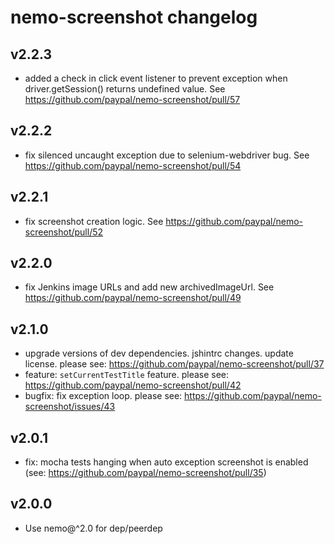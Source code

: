 # nemo-screenshot changelog

## v2.2.3

* added a check in click event listener to prevent exception when driver.getSession() returns undefined value. See https://github.com/paypal/nemo-screenshot/pull/57

## v2.2.2

* fix silenced uncaught exception due to selenium-webdriver bug. See https://github.com/paypal/nemo-screenshot/pull/54

## v2.2.1

* fix screenshot creation logic. See https://github.com/paypal/nemo-screenshot/pull/52

## v2.2.0

* fix Jenkins image URLs and add new archivedImageUrl. See https://github.com/paypal/nemo-screenshot/pull/49

## v2.1.0

* upgrade versions of dev dependencies. jshintrc changes. update license. please see: https://github.com/paypal/nemo-screenshot/pull/37
* feature: `setCurrentTestTitle` feature. please see: https://github.com/paypal/nemo-screenshot/pull/42
* bugfix: fix exception loop. please see: https://github.com/paypal/nemo-screenshot/issues/43

## v2.0.1

* fix: mocha tests hanging when auto exception screenshot is enabled (see: https://github.com/paypal/nemo-screenshot/pull/35)

## v2.0.0

* Use nemo@^2.0 for dep/peerdep
